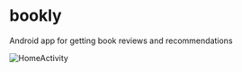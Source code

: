 # bookly
Android app for getting book reviews and recommendations

![HomeActivity](bookly/screenshot.png)
